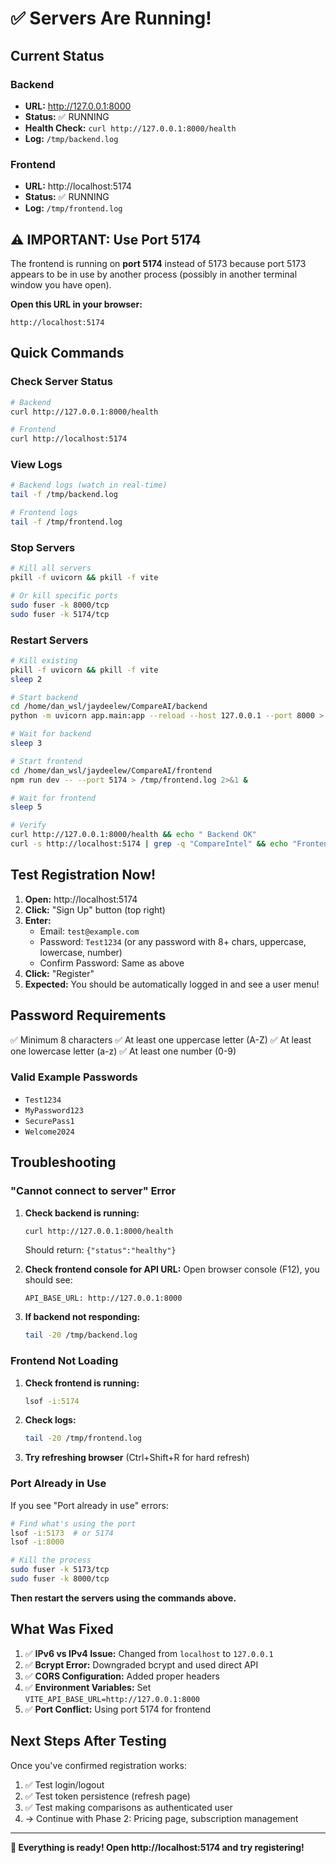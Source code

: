 # ✅ Servers Are Running!

## Current Status

### Backend
- **URL:** http://127.0.0.1:8000
- **Status:** ✅ RUNNING
- **Health Check:** `curl http://127.0.0.1:8000/health`
- **Log:** `/tmp/backend.log`

### Frontend
- **URL:** http://localhost:5174
- **Status:** ✅ RUNNING
- **Log:** `/tmp/frontend.log`

## ⚠️ IMPORTANT: Use Port 5174

The frontend is running on **port 5174** instead of 5173 because port 5173 appears to be in use by another process (possibly in another terminal window you have open).

**Open this URL in your browser:**
```
http://localhost:5174
```

## Quick Commands

### Check Server Status
```bash
# Backend
curl http://127.0.0.1:8000/health

# Frontend
curl http://localhost:5174
```

### View Logs
```bash
# Backend logs (watch in real-time)
tail -f /tmp/backend.log

# Frontend logs
tail -f /tmp/frontend.log
```

### Stop Servers
```bash
# Kill all servers
pkill -f uvicorn && pkill -f vite

# Or kill specific ports
sudo fuser -k 8000/tcp
sudo fuser -k 5174/tcp
```

### Restart Servers
```bash
# Kill existing
pkill -f uvicorn && pkill -f vite
sleep 2

# Start backend
cd /home/dan_wsl/jaydeelew/CompareAI/backend
python -m uvicorn app.main:app --reload --host 127.0.0.1 --port 8000 > /tmp/backend.log 2>&1 &

# Wait for backend
sleep 3

# Start frontend
cd /home/dan_wsl/jaydeelew/CompareAI/frontend
npm run dev -- --port 5174 > /tmp/frontend.log 2>&1 &

# Wait for frontend
sleep 5

# Verify
curl http://127.0.0.1:8000/health && echo " Backend OK"
curl -s http://localhost:5174 | grep -q "CompareIntel" && echo "Frontend OK"
```

## Test Registration Now!

1. **Open:** http://localhost:5174
2. **Click:** "Sign Up" button (top right)
3. **Enter:**
   - Email: `test@example.com`
   - Password: `Test1234` (or any password with 8+ chars, uppercase, lowercase, number)
   - Confirm Password: Same as above
4. **Click:** "Register"
5. **Expected:** You should be automatically logged in and see a user menu!

## Password Requirements

✅ Minimum 8 characters
✅ At least one uppercase letter (A-Z)
✅ At least one lowercase letter (a-z)
✅ At least one number (0-9)

### Valid Example Passwords
- `Test1234`
- `MyPassword123`
- `SecurePass1`
- `Welcome2024`

## Troubleshooting

### "Cannot connect to server" Error

1. **Check backend is running:**
   ```bash
   curl http://127.0.0.1:8000/health
   ```
   Should return: `{"status":"healthy"}`

2. **Check frontend console for API URL:**
   Open browser console (F12), you should see:
   ```
   API_BASE_URL: http://127.0.0.1:8000
   ```

3. **If backend not responding:**
   ```bash
   tail -20 /tmp/backend.log
   ```

### Frontend Not Loading

1. **Check frontend is running:**
   ```bash
   lsof -i:5174
   ```

2. **Check logs:**
   ```bash
   tail -20 /tmp/frontend.log
   ```

3. **Try refreshing browser** (Ctrl+Shift+R for hard refresh)

### Port Already in Use

If you see "Port already in use" errors:

```bash
# Find what's using the port
lsof -i:5173  # or 5174
lsof -i:8000

# Kill the process
sudo fuser -k 5173/tcp
sudo fuser -k 8000/tcp
```

**Then restart the servers using the commands above.**

## What Was Fixed

1. ✅ **IPv6 vs IPv4 Issue:** Changed from `localhost` to `127.0.0.1`
2. ✅ **Bcrypt Error:** Downgraded bcrypt and used direct API
3. ✅ **CORS Configuration:** Added proper headers
4. ✅ **Environment Variables:** Set `VITE_API_BASE_URL=http://127.0.0.1:8000`
5. ✅ **Port Conflict:** Using port 5174 for frontend

## Next Steps After Testing

Once you've confirmed registration works:

1. ✅ Test login/logout
2. ✅ Test token persistence (refresh page)
3. ✅ Test making comparisons as authenticated user
4. → Continue with Phase 2: Pricing page, subscription management

---

**🚀 Everything is ready! Open http://localhost:5174 and try registering!**

